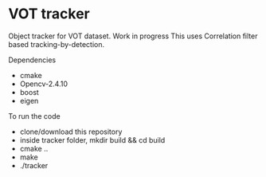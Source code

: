 # VOT tracker
Object tracker for VOT dataset. Work in progress
This uses Correlation filter based tracking-by-detection.  

Dependencies

* cmake
* Opencv-2.4.10
* boost
* eigen

To run the code

* clone/download this repository
* inside tracker folder, mkdir build && cd build
* cmake ..
* make
* ./tracker
